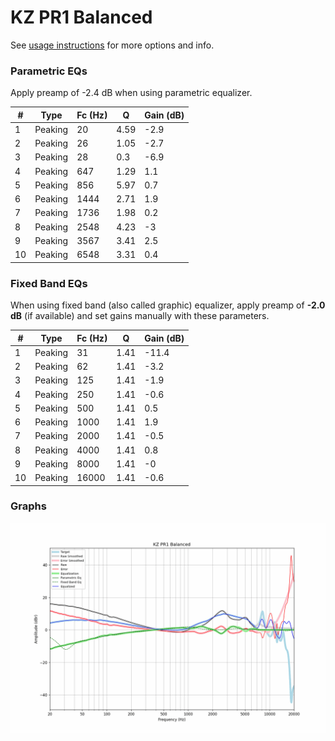# KZ PR1 Balanced
See [usage instructions](https://github.com/jaakkopasanen/AutoEq#usage) for more options and info.

### Parametric EQs
Apply preamp of -2.4 dB when using parametric equalizer.

|   # | Type    |   Fc (Hz) |    Q |   Gain (dB) |
|-----|---------|-----------|------|-------------|
|   1 | Peaking |        20 | 4.59 |        -2.9 |
|   2 | Peaking |        26 | 1.05 |        -2.7 |
|   3 | Peaking |        28 | 0.3  |        -6.9 |
|   4 | Peaking |       647 | 1.29 |         1.1 |
|   5 | Peaking |       856 | 5.97 |         0.7 |
|   6 | Peaking |      1444 | 2.71 |         1.9 |
|   7 | Peaking |      1736 | 1.98 |         0.2 |
|   8 | Peaking |      2548 | 4.23 |        -3   |
|   9 | Peaking |      3567 | 3.41 |         2.5 |
|  10 | Peaking |      6548 | 3.31 |         0.4 |

### Fixed Band EQs
When using fixed band (also called graphic) equalizer, apply preamp of **-2.0 dB** (if available) and set gains manually with these parameters.

|   # | Type    |   Fc (Hz) |    Q |   Gain (dB) |
|-----|---------|-----------|------|-------------|
|   1 | Peaking |        31 | 1.41 |       -11.4 |
|   2 | Peaking |        62 | 1.41 |        -3.2 |
|   3 | Peaking |       125 | 1.41 |        -1.9 |
|   4 | Peaking |       250 | 1.41 |        -0.6 |
|   5 | Peaking |       500 | 1.41 |         0.5 |
|   6 | Peaking |      1000 | 1.41 |         1.9 |
|   7 | Peaking |      2000 | 1.41 |        -0.5 |
|   8 | Peaking |      4000 | 1.41 |         0.8 |
|   9 | Peaking |      8000 | 1.41 |        -0   |
|  10 | Peaking |     16000 | 1.41 |        -0.6 |

### Graphs
![](./KZ%20PR1%20Balanced.png)

